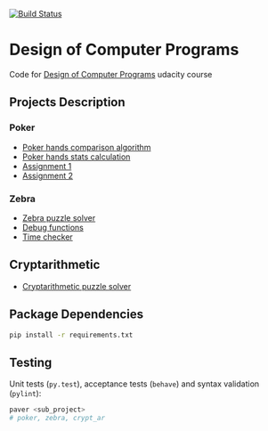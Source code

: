 [![Build Status](https://travis-ci.org/lancelote/cs212.svg)](https://travis-ci.org/lancelote/cs212)

# Design of Computer Programs

Code for [Design of Computer Programs](https://www.udacity.com/course/cs212) 
udacity course

## Projects Description
### Poker

- [Poker hands comparison algorithm](poker/main.py)
- [Poker hands stats calculation](poker/stat.py)
- [Assignment 1](poker/ps1.py)
- [Assignment 2](poker/ps2.py)

### Zebra

- [Zebra puzzle solver](zebra/main.py)
- [Debug functions](debug/main.py)
- [Time checker](time_stat/main.py)

## Cryptarithmetic

- [Cryptarithmetic puzzle solver](crypt_ar/main.py)

## Package Dependencies

```bash
pip install -r requirements.txt
```

## Testing

Unit tests (`py.test`), acceptance tests (`behave`) and syntax validation (`pylint`):
```bash
paver <sub_project>
# poker, zebra, crypt_ar
```